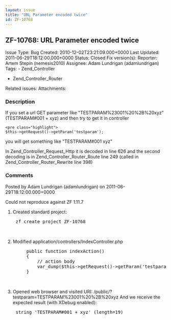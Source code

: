 ```yaml
---
layout: issue
title: "URL Parameter encoded twice"
id: ZF-10768
---
```


ZF-10768: URL Parameter encoded twice
-------------------------------------

 Issue Type: Bug Created: 2010-12-02T23:21:09.000+0000 Last Updated: 2011-06-29T18:12:00.000+0000 Status: Closed Fix version(s): 
 Reporter:  Artem Stepin (nemesis2010)  Assignee:  Adam Lundrigan (adamlundrigan)  Tags: - Zend\_Controller
- Zend\_Controller\_Router
 
 Related issues: 
 Attachments: 
### Description

If you set a url GET parameter like "TESTPARAM%23001%20%2B%20xyz" (TESTPARAM#001 + xyz) and then try to get it in controller

 
    <pre class="highlight"> 
    $this->getRequest()->getParam('testparam');


you will get something like "TESTPARAM#001 xyz"

In Zend\_Controller\_Request\_Http it is decoded in line 626 and the second decoding is in Zend\_Controller\_Router\_Route line 249 (called in Zend\_Controller\_Router\_Rewrite line 398)

 

 

### Comments

Posted by Adam Lundrigan (adamlundrigan) on 2011-06-29T18:12:00.000+0000

Could not reproduce against ZF 1.11.7

1. Created standard project:
 

    <pre class="highlight">
    zf create project ZF-10768


1. Modified application/controllers/IndexController.php
 

    <pre class="highlight">
        public function indexAction()
        {
            // action body
            var_dump($this->getRequest()->getParam('testparam'));
        }


1. Opened web browser and visited URI: /public/?testparam=TESTPARAM%23001%20%2B%20xyz And we receive the expected result (with XDebug enabled):
 

    <pre class="highlight">
    string 'TESTPARAM#001 + xyz' (length=19)


 

 